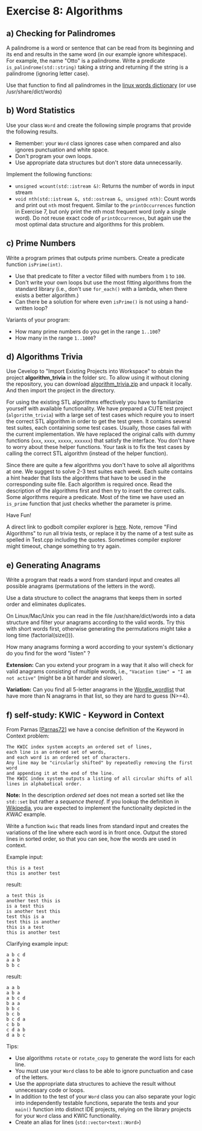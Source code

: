 # Exercise 8: Algorithms

## a) Checking for Palindromes

 A palindrome is a word or sentence that can be read from its beginning and its end and results in the same word (in our example ignore whitespace). For example, the name "Otto" is a palindrome. Write a predicate `is_palindrome(std::string)` taking a string and returning if the string is a palindrome (ignoring letter case).

Use that function to find all palindromes in the [linux words dictionary](https://raw.githubusercontent.com/PeterSommerlad/CPPCourseIntroduction/main/exercises/exercise08/linuxwords.txt) (or use /usr/share/dict/words)


## b) Word Statistics

Use your class `Word` and create the following simple programs that provide the following results. 

* Remember: your `Word` class ignores case when compared and also ignores punctuation and white space. 
* Don't program your own loops. 
* Use appropriate data structures but don't store data unnecessarily.

Implement the following functions:

* `unsigned wcount(std::istream &)`: Returns the number of words in input stream
* `void nth(std::istream &, std::ostream &, unsigned nth)`: Count words and print out `nth` most frequent. Similar to the `printOccurrences` function in Exercise 7, but only print the nth most frequent word (only a single word). Do not reuse exact code of `printOccurrences`, but again use the most optimal data structure and algorithms for this problem. 


## c) Prime Numbers

Write a program primes that outputs prime numbers. Create a predicate function `isPrime(int)`. 

* Use that predicate to filter a vector filled with numbers from `1` to `100`. 
* Don't write your own loops but use the most fitting algorithms from the standard library (i.e., don't use `for_each()` with a lambda, when there exists a better algorithm.) 
* Can there be a solution for where even `isPrime()` is not using a hand-written loop?

Variants of your program:

* How many prime numbers do you get in the range `1..100`?
* How many in the range `1..1000`?
 



## d) Algorithms Trivia

Use Cevelop to "Import Existing Projects into Workspace" to obtain the project **algorithm_trivia** in the folder src. To allow using it without cloning the repository, you can download [algorithm_trivia.zip](https://github.com/PeterSommerlad/CPPCourseIntroduction/raw/main/src/algorithm_trivia.zip) and unpack it locally. And then import the project in the directory. 

For using the existing STL algorithms effectively you have to familiarize yourself with available functionality. We have prepared a CUTE test project (`algorithm_trivia`) with a large set of test cases which require you to insert the correct STL algorithm in order to get the test green. It contains several test suites, each containing some test cases. Usually, those cases fail with the current implementation. We have replaced the original calls with dummy functions (`xxx`, `xxxx`, `xxxxx`, `xxxxxx`) that satisfy the interface. You don't have to worry about these helper functions. Your task is to fix the test cases by calling the correct STL algorithm (instead of the helper function).

Since there are quite a few algorithms you don't have to solve all algorithms at one. We suggest to solve 2-3 test suites each week. Each suite contains a hint header that lists the algorithms that have to be used in the corresponding suite file. Each algorithm is required once. Read the description of the algorithms first and then try to insert the correct calls. Some algorithms require a predicate. Most of the time we have used an `is_prime` function that just checks whether the parameter is prime.

Have Fun!

A direct link to godbolt compiler explorer is [here](https://godbolt.org/z/vMjhdbWP8). Note, remove "Find Algorithms" to run all trivia tests, or replace it by the name of a test suite as spelled in Test.cpp including the quotes. Sometimes compiler explorer might timeout, change something to try again.



## e) Generating Anagrams

Write a program that reads a word from standard input and creates all possible anagrams (permutations of the letters in the word).

Use a data structure to collect the anagrams that keeps them in sorted order and eliminates duplicates.

On Linux/Mac/Unix you can read in the file /usr/share/dict/words into a data structure and filter your anagrams according to the valid words. Try this with short words first, otherwise generating the permutations might take a long time (factorial(size())).

How many anagrams forming a word according to your system's dictionary do you find for the word "listen" ?

**Extension:** Can you extend your program in a way that it also will check for valid anagrams consisting of multiple words, i.e., `"Vacation time" = "I am not active"` (might be a bit harder and slower). 

**Variation:** Can you find all 5-letter anagrams in the  [Wordle_wordlist](https://raw.githubusercontent.com/PeterSommerlad/CPPCourseIntroduction/main/exercises/Wordle_wordlist) 
that have more than N anagrams in that list, so they are hard to guess (N>=4).

## f) self-study:  KWIC - Keyword in Context

From Parnas [[Parnas72](http://dl.acm.org/citation.cfm?id=361623&coll=ACM&dl=ACM)] we have a concise definition of the Keyword in Context problem:


    The KWIC index system accepts an ordered set of lines, 
    each line is an ordered set of words, 
    and each word is an ordered set of characters. 
    Any line may be "circularly shifted" by repeatedly removing the first word
    and appending it at the end of the line. 
    The KWIC index system outputs a listing of all circular shifts of all lines in alphabetical order. 


**Note:** In the description *ordered set* does not mean a sorted set like the `std::set` but rather a *sequence thereof*. If you lookup the definition in [Wikipedia](https://en.wikipedia.org/wiki/Key_Word_in_Context), you are expected to implement the functionality depicted in the *KWAC* example.

Write a function `kwic` that reads lines from standard input and creates the variations of the line where each word is in front once. Output the stored lines in sorted order, so that you can see, how the words are used in context.

Example input:

```
this is a test
this is another test
```

result:

```
a test this is
another test this is
is a test this
is another test this
test this is a
test this is another
this is a test
this is another test
```

Clarifying example input:

```
a b c d
a a b
b b c
```

result:

```
a a b
a b a
a b c d
b a a
b b c
b c b
b c d a
c b b
c d a b
d a b c
```
 

Tips:

* Use algorithms `rotate` or `rotate_copy` to generate the word lists for each line.
* You must use your `Word` class to be able to ignore punctuation and case of the letters.
* Use the appropriate data structures to achieve the result without unnecessary code or loops.
* In addition to the test of your `Word` class you can also separate your logic into independently testable functions, separate the tests and your `main()` function into distinct IDE projects, relying on the library projects for your `Word` class and KWIC functionality.
* Create an alias for lines (`std::vector<text::Word>`) 


